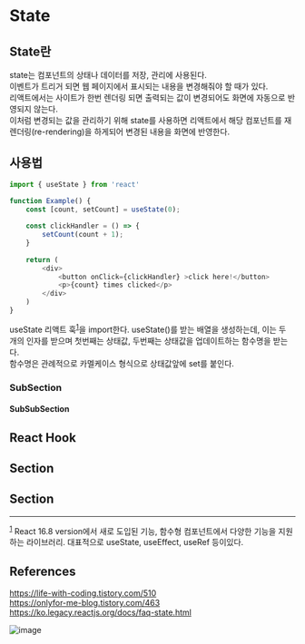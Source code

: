 # State

## State란
state는 컴포넌트의 상태나 데이터를 저장, 관리에 사용된다.  
이벤트가 트리거 되면 웹 페이지에서 표시되는 내용을 변경해줘야 할 때가 있다.  
리액트에서는 사이트가 한번 렌더링 되면 출력되는 값이 변경되어도 화면에 자동으로 반영되지 않는다.  
이처럼 변경되는 값을 관리하기 위해 state를 사용하면 리액트에서 해당 컴포넌트를 재렌더링(re-rendering)을 하게되어 변경된 내용을 화면에 반영한다.  
## 사용법
```javascript
import { useState } from 'react'

function Example() {
    const [count, setCount] = useState(0);
    
    const clickHandler = () => {
        setCount(count + 1);
    }
    
    return (
        <div>
            <button onClick={clickHandler} >click here!</button>
            <p>{count} times clicked</p>
        </div>
    )
}
```
useState 리액트 훅<sup id ="note_1">[1](#footnote_1)</sup>을 import한다. 
useState()를 받는 배열을 생성하는데, 이는 두 개의 인자를 받으며 첫번째는 상태값, 두번째는 상태값을 업데이트하는 함수명을 받는다.  
함수명은 관례적으로 카멜케이스 형식으로 상태값앞에 set를 붙인다.  



### SubSection

#### SubSubSection

## React Hook

## Section

## Section

*** 
<sup><a id="footnote_1">[1](#note_1)</a></sup> React 16.8 version에서 새로 도입된 기능, 함수형 컴포넌트에서 다양한 기능을 지원하는 라이브러리. 대표적으로 useState, useEffect, useRef 등이있다.
## References
https://life-with-coding.tistory.com/510  
https://onlyfor-me-blog.tistory.com/463  
https://ko.legacy.reactjs.org/docs/faq-state.html

![image](../Assets/imagename.png)  